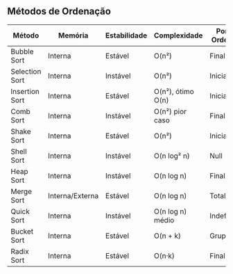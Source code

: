 ## Métodos de Ordenação

| Método           | Memória          | Estabilidade | Complexidade           | Porção Ordenada |
|-----------------|-----------------|-------------|----------------------|----------------|
| Bubble Sort      | Interna         | Estável     | O(n²)                | Final          |
| Selection Sort   | Interna         | Instável    | O(n²)                | Inicial        |
| Insertion Sort   | Interna         | Estável     | O(n²), ótimo O(n)    | Inicial        |
| Comb Sort        | Interna         | Instável    | O(n²) pior caso      | Final          |
| Shake Sort       | Interna         | Estável     | O(n²)                | Inicial/Final  |
| Shell Sort       | Interna         | Instável    | O(n log² n)          | Null           | 
| Heap Sort        | Interna         | Instável    | O(n log n)           | Final          |
| Merge Sort       | Interna/Externa | Estável     | O(n log n)           | Total          |
| Quick Sort       | Interna         | Instável    | O(n log n) médio     | Indefinida     |
| Bucket Sort      | Interna         | Estável     | O(n + k)             | Grupos         |
| Radix Sort       | Interna         | Estável     | O(n·k)               | Final          |
